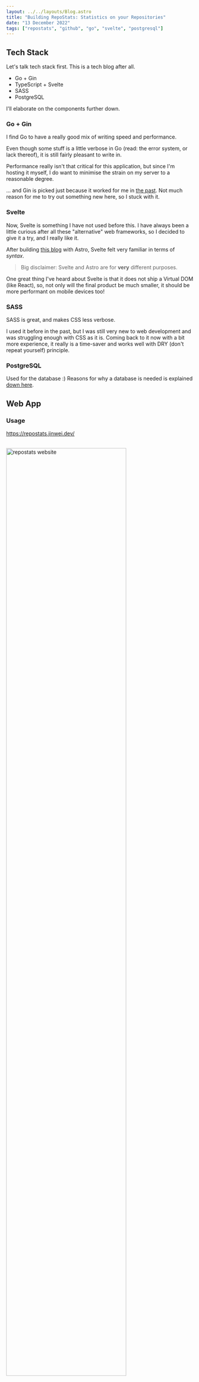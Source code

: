 ```yaml
---
layout: ../../layouts/Blog.astro
title: "Building RepoStats: Statistics on your Repositories"
date: "13 December 2022"
tags: ["repostats", "github", "go", "svelte", "postgresql"]
---
```


## Tech Stack

Let's talk tech stack first. This is a tech blog after all.

- Go + Gin
- TypeScript + Svelte
- SASS
- PostgreSQL

I'll elaborate on the components further down.

### Go + Gin

I find Go to have a really good mix of writing speed and performance.

Even though some stuff is a little verbose in Go (read: the error system, or lack thereof), it is still fairly pleasant to write in.

Performance really isn't that critical for this application, but since I'm hosting it myself, I do want to minimise the strain on my server to a reasonable degree.

... and Gin is picked just because it worked for me in [the past](https://organius.jinwei.dev/). Not much reason for me to try out something new here, so I stuck with it.

### Svelte

Now, Svelte is something I have not used before this. I have always been a little curious after all these "alternative" web frameworks, so I decided to give it a try, and I really like it.

After building [this blog](https://jinwei.dev/blog/) with Astro, Svelte felt very familiar in terms of _syntax_.

> Big disclaimer: Svelte and Astro are for **very** different purposes.

One great thing I've heard about Svelte is that it does not ship a Virtual DOM (like React), so, not only will the final product be much smaller, it should be more performant on mobile devices too!

### SASS

SASS is great, and makes CSS less verbose.

I used it before in the past, but I was still very new to web development and was struggling enough with CSS as it is. Coming back to it now with a bit more experience, it really is a time-saver and works well with DRY (don't repeat yourself) principle.

### PostgreSQL

Used for the database :) Reasons for why a database is needed is explained [down here](#repository-data).

## Web App

### Usage

https://repostats.jinwei.dev/

<br>
<img src="https://jinwei.dev/blog/repostats/repostats.png" style="width: 80%; border: 1px solid var(--color-link);" alt="repostats website">

The web app features a minimal and mobile-friendly interface which shows the breakdown of your repositories in a visual form.

To use it, simply enter the `username` and `repository` of a public GitHub repository and you'll be brought over. For example, using `seetohjinwei` and `repostats` will bring you to this page!

<br>
<img src="https://jinwei.dev/blog/repostats/repo-mobile.png" style="width: 80%; border: 1px solid var(--color-link);" alt="repostats mobile page">

The website is built with Svelte and is a server-side rendered application.

## Backend

Even though [most of the project](https://repostats.jinwei.dev/seetohjinwei/repostats/) is written in Go, there isn't _that_ much to talk about. In essence, it is the **glue** between the web app, the database and the GitHub API.

Fancy SQL stuff is written using PostgreSQL functions, because it is just easier that way. I then use `pgx` library to call my SQL stuff.

## Repository Data

Since data _has_ to be obtained from GitHub in some way, using their API made the most sense. I was not going to write a web scraper and let it break on me in 2 months time.

However, their API is rate-limited to 60 an hour without authentication! That's really low as I initially had plans to implement user's statistics. After searching around and reading the docs for a bit, I realised that one needed to make authenticated requests to have a higher limit! (who reads docs before doing things anyways) Thankfully, the rate-limit is raised to 5000 per hour, which is much more generous, and should be enough for my usage if nobody is overly enthusiastic about it. However, I did not want to implement end-user login because nobody would want to log in just to view some fancy pie chart. So, I decided to use my own Personal Access Token for the authentication, but this means I have to re-new it once a year :/

Even with the raised rates, I decided to put a bit of what I had learnt recently about PostgreSQL to use; and implement a database which caches the result. As of writing, requests for the same repository within an hour is fetched from my database. I do plan on adding a button for force refreshing the data though!

## Hosting RepoStats

If you are interested in hosting it yourself, here are some steps that might be helpful!

For reference, my versions are:

- Node v19.2.0
- go version go1.19.4 linux/amd64
- psql (PostgreSQL) 14.5 (Ubuntu 14.5-0ubuntu0.22.04.1)

If you don't have a valid PostgreSQL account, the Go backend will query the GitHub API with every request! It should be fairly obvious because it will take a split second longer than a cached query.

### Web App

To build and run the Go backend.

```sh
go build -o bin/repostats .
bin/repostats --mode web

# alternatively
go run . --mode cli
```

To build and run the Svelte frontend (it is a Node app).

```
cd frontend
npm run build

# build refers to the `build` directory
node build
# add "PORT=XXXX" in front to specify the port, if required (Node defaults to 3000)
PORT=8084 node build
```

### CLI

CLI is used for navigating local directories.

To build and run it.

```sh
go build -o bin/repostats .
bin/repostats --mode cli

# alternatively
go run . --mode cli
```

### Environment Variable

Replace `USER` with your PostgreSQL username, `PASSWORD` with your PostgreSQL password (if any), `DATABASE_NAME` with your database name.

PS: If your password contains `$`, make sure to escape them like this `\$`. Otherwise, it will be referencing the environment variable instead...

For the GitHub token, generate a Personal Access Token as explained [here in the GitHub docs](https://docs.github.com/en/authentication/keeping-your-account-and-data-secure/creating-a-personal-access-token#creating-a-fine-grained-personal-access-token). Then, simply chuck it into the `.env` file.

`.env` file is already ignored in the `.gitignore` in this project. Do not check it into Git!

```
DATABASE_URL=postgres://USER:PASSWORD@127.0.0.1/DATABASE_NAME
GITHUB_TOKEN=TOKEN
```
